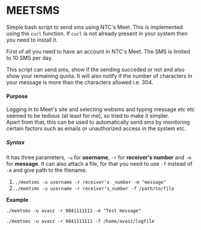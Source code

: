# MEETSMS

Simple bash script to send sms using NTC's Meet. This is implemented using the `curl` function. If `curl` is not already present in your system then you need to install it.   

First of all you need to have an account in NTC's Meet. The SMS is limited to 10 SMS per day.  

This script can send sms, show if the sending succeded or not and also show your remaining quota. It will also notify if the number of characters in your message is more than the characters allowed i.e. 304.   

#### Purpose
Logging in to Meet's site and selecting websms and typing message etc etc seemed to be tedious (at least for me), so tried to make it simpler.  
Apart from that, this can be used to automatically send sms by monitoring certain factors such as emails or unauthorized access in the system etc.  

##### Syntax
It has three parameters, `-u` for **username**, `-r` for **receiver's number** and `-m` for **message**. It can also attach a file, for that you need to use `-f` instead of `-m` and give path to the filename.  

1. `./meetsms -u username -r receiver's _number -m "message"`
2. `./meetsms -u username -r receiver's_number -f /path/to/file`

**Example**  
```shell
./meetsms -u avasz -r 9841111111 -m "Test message"
```

```shell
./meetsms -u avasz -r 9841111111 -f /home/avasz/logfile
```
